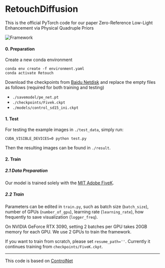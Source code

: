# RetouchDiffusion 

This is the official PyTorch code for our paper Zero-Reference Low-Light Enhancement via Physical Quadruple Priors

![Framework](./assets/Framework.jpg)


#### 0. Preparation

Create a new conda environment
```
conda env create -f environment.yaml
conda activate Retouch
```

Download the checkpoints from [Baidu Netdisk](https://pan.baidu.com/s/1RmI4KgPcg9Ya-4KBKKAChw?pwd=q6hy) and replace the empty files as follows (required for both training and testing)

- `./savemodel/pe_net.pt`
- `./checkpoints/Fivek.ckpt`
- `./models/control_sd15_ini.ckpt`

#### 1. Test

For testing the example images in `./test_data`, simply run:

```
CUDA_VISIBLE_DEVICES=0 python test.py 
```

Then the resulting images can be found in `./result`.


#### 2. Train

##### 2.1 Data Preparation
Our model is trained solely with the [MIT Adobe FiveK](https://data.csail.mit.edu/graphics/fivek/).


##### 2.2 Train
Parameters can be edited in `train.py`, such as batch size (`batch_size`), number of GPUs (`number_of_gpu`), learning rate (`learning_rate`), how frequently to save visualization (`logger_freq`).

On NVIDIA GeForce RTX 3090, setting 2 batches per GPU takes 20GB memory for each GPU. We use 2 GPUs to train the framework.

If you want to train from scratch, please set `resume_path=''`. Currently it continues training from `checkpoints/FiveK.ckpt`.



-------

This code is based on [ControlNet](https://github.com/lllyasviel/ControlNet) 
